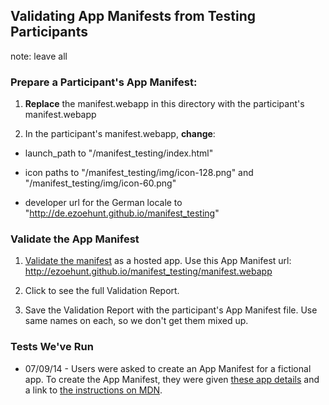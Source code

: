 ## Validating App Manifests from Testing Participants 

note: leave all 

### Prepare a Participant's App Manifest:

1. **Replace** the manifest.webapp in this directory with the participant's manifest.webapp

2. In the participant's manifest.webapp, **change**:

* launch_path to "/manifest_testing/index.html"

* icon paths to "/manifest_testing/img/icon-128.png" and "/manifest_testing/img/icon-60.png"

* developer url for the German locale to "http://de.ezoehunt.github.io/manifest_testing"


### Validate the App Manifest

1. [Validate the manifest][1] as a hosted app. Use this App Manifest url: http://ezoehunt.github.io/manifest_testing/manifest.webapp

2. Click to see the full Validation Report.

3. Save the Validation Report with the participant's App Manifest file. Use same names on each, so we don't get them mixed up.


### Tests We've Run
* 07/09/14 - Users were asked to create an App Manifest for a fictional app. To create the App Manifest, they were given [these app details][2] and a link to [the instructions on MDN][3].



[1]: https://marketplace.firefox.com/developers/validator

[2]: http://brampitoyo.github.io/sample-marketplace-app/find-my-friends.html

[3]: https://developer.mozilla.org/en-US/Apps/Build/Manifest